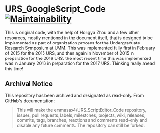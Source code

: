 # URS_GoogleScript_Code [![Maintainability](https://api.codeclimate.com/v1/badges/887c67c8d67e95d1842f/maintainability)](https://codeclimate.com/github/emmasax1/URS_ScriptEditor_Code/maintainability)

This is original code, with the help of Hongya Zhou and a few other resources, mostly mentioned in the document itself, that is designed to be implemented as part of organization process for the Undergraduate Research Symposium at UMM. This was implemented fully first in February of 2015 for the 2015 URS, and then again in November of 2015 in preparation for the 2016 URS. the most recent time this was implemented was in January 2016 in preparation for the 2017 URS. Thinking really ahead this time!

## Archival Notice

This repository has been archived and designated as read-only. From GitHub's documentation:

> This will make the emmasax4/URS_ScriptEditor_Code repository, issues, pull requests, labels, milestones, projects, wiki, releases, commits, tags, branches, reactions and comments read-only and disable any future comments. The repository can still be forked.
